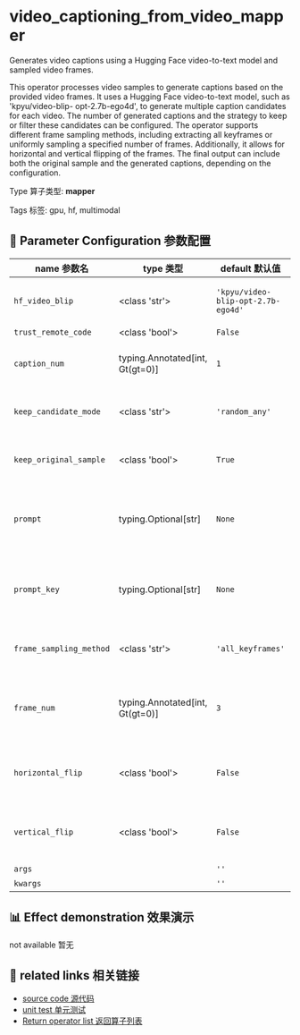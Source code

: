 # video_captioning_from_video_mapper

Generates video captions using a Hugging Face video-to-text model and sampled video
frames.

This operator processes video samples to generate captions based on the provided video
frames. It uses a Hugging Face video-to-text model, such as 'kpyu/video-blip-
opt-2.7b-ego4d', to generate multiple caption candidates for each video. The number of
generated captions and the strategy to keep or filter these candidates can be
configured. The operator supports different frame sampling methods, including extracting
all keyframes or uniformly sampling a specified number of frames. Additionally, it
allows for horizontal and vertical flipping of the frames. The final output can include
both the original sample and the generated captions, depending on the configuration.

Type 算子类型: **mapper**

Tags 标签: gpu, hf, multimodal

## 🔧 Parameter Configuration 参数配置
| name 参数名 | type 类型 | default 默认值 | desc 说明 |
|--------|------|--------|------|
| `hf_video_blip` | <class 'str'> | `'kpyu/video-blip-opt-2.7b-ego4d'` | video-blip model name on huggingface |
| `trust_remote_code` | <class 'bool'> | `False` |  |
| `caption_num` | typing.Annotated[int, Gt(gt=0)] | `1` | how many candidate captions to generate |
| `keep_candidate_mode` | <class 'str'> | `'random_any'` | retain strategy for the generated |
| `keep_original_sample` | <class 'bool'> | `True` | whether to keep the original sample. If |
| `prompt` | typing.Optional[str] | `None` | a string prompt to guide the generation of video-blip |
| `prompt_key` | typing.Optional[str] | `None` | the key name of fields in samples to store prompts |
| `frame_sampling_method` | <class 'str'> | `'all_keyframes'` | sampling method of extracting frame |
| `frame_num` | typing.Annotated[int, Gt(gt=0)] | `3` | the number of frames to be extracted uniformly from |
| `horizontal_flip` | <class 'bool'> | `False` | flip frame video horizontally (left to right). |
| `vertical_flip` | <class 'bool'> | `False` | flip frame video vertically (top to bottom). |
| `args` |  | `''` | extra args |
| `kwargs` |  | `''` | extra args |

## 📊 Effect demonstration 效果演示
not available 暂无

## 🔗 related links 相关链接
- [source code 源代码](../../../data_juicer/ops/mapper/video_captioning_from_video_mapper.py)
- [unit test 单元测试](../../../tests/ops/mapper/test_video_captioning_from_video_mapper.py)
- [Return operator list 返回算子列表](../../Operators.md)